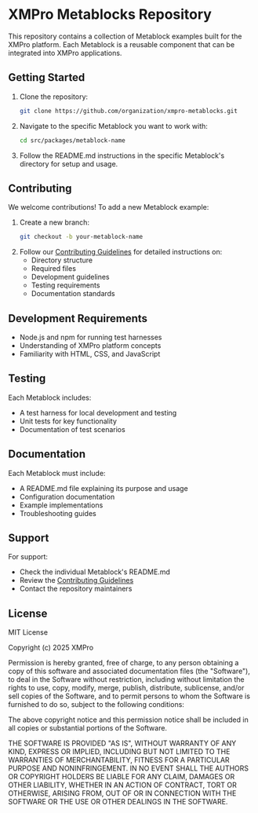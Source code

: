 # XMPro Metablocks Repository

This repository contains a collection of Metablock examples built for the XMPro platform. Each Metablock is a reusable component that can be integrated into XMPro applications.

## Getting Started

1. Clone the repository:
   ```bash
   git clone https://github.com/organization/xmpro-metablocks.git
   ```
2. Navigate to the specific Metablock you want to work with:
   ```bash
   cd src/packages/metablock-name
   ```
3. Follow the README.md instructions in the specific Metablock's directory for setup and usage.

## Contributing

We welcome contributions! To add a new Metablock example:

1. Create a new branch:
   ```bash
   git checkout -b your-metablock-name
   ```
2. Follow our [Contributing Guidelines](CONTRIBUTING.md) for detailed instructions on:
   - Directory structure
   - Required files
   - Development guidelines
   - Testing requirements
   - Documentation standards

## Development Requirements

- Node.js and npm for running test harnesses
- Understanding of XMPro platform concepts
- Familiarity with HTML, CSS, and JavaScript

## Testing

Each Metablock includes:
- A test harness for local development and testing
- Unit tests for key functionality
- Documentation of test scenarios

## Documentation

Each Metablock must include:
- A README.md file explaining its purpose and usage
- Configuration documentation
- Example implementations
- Troubleshooting guides

## Support

For support:
- Check the individual Metablock's README.md
- Review the [Contributing Guidelines](CONTRIBUTING.md)
- Contact the repository maintainers

## License

MIT License

Copyright (c) 2025 XMPro

Permission is hereby granted, free of charge, to any person obtaining a copy
of this software and associated documentation files (the "Software"), to deal
in the Software without restriction, including without limitation the rights
to use, copy, modify, merge, publish, distribute, sublicense, and/or sell
copies of the Software, and to permit persons to whom the Software is
furnished to do so, subject to the following conditions:

The above copyright notice and this permission notice shall be included in all
copies or substantial portions of the Software.

THE SOFTWARE IS PROVIDED "AS IS", WITHOUT WARRANTY OF ANY KIND, EXPRESS OR
IMPLIED, INCLUDING BUT NOT LIMITED TO THE WARRANTIES OF MERCHANTABILITY,
FITNESS FOR A PARTICULAR PURPOSE AND NONINFRINGEMENT. IN NO EVENT SHALL THE
AUTHORS OR COPYRIGHT HOLDERS BE LIABLE FOR ANY CLAIM, DAMAGES OR OTHER
LIABILITY, WHETHER IN AN ACTION OF CONTRACT, TORT OR OTHERWISE, ARISING FROM,
OUT OF OR IN CONNECTION WITH THE SOFTWARE OR THE USE OR OTHER DEALINGS IN THE
SOFTWARE.